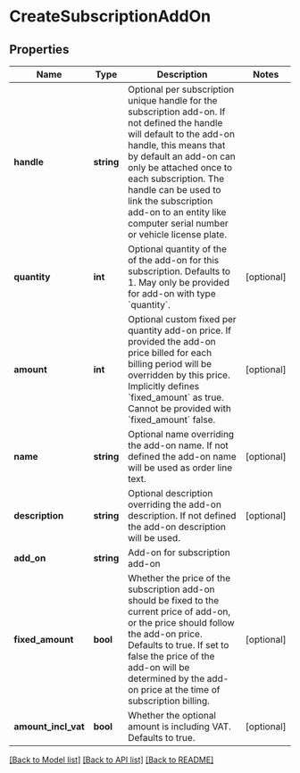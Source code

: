 # CreateSubscriptionAddOn

## Properties
 Name                | Type       | Description                                                                                                                                                                                                                                                                                                                                      | Notes      
---------------------|------------|--------------------------------------------------------------------------------------------------------------------------------------------------------------------------------------------------------------------------------------------------------------------------------------------------------------------------------------------------|------------
 **handle**          | **string** | Optional per subscription unique handle for the subscription add-on. If not defined the handle will default to the add-on handle, this means that by default an add-on can only be attached once to each subscription. The handle can be used to link the subscription add-on to an entity like computer serial number or vehicle license plate. |
 **quantity**        | **int**    | Optional quantity of the of the add-on for this subscription. Defaults to 1. May only be provided for add-on with type &#x60;quantity&#x60;.                                                                                                                                                                                                     | [optional] 
 **amount**          | **int**    | Optional custom fixed per quantity add-on price. If provided the add-on price billed for each billing period will be overridden by this price. Implicitly defines &#x60;fixed_amount&#x60; as true. Cannot be provided with &#x60;fixed_amount&#x60; false.                                                                                      | [optional] 
 **name**            | **string** | Optional name overriding the add-on name. If not defined the add-on name will be used as order line text.                                                                                                                                                                                                                                        | [optional] 
 **description**     | **string** | Optional description overriding the add-on description. If not defined the add-on description will be used.                                                                                                                                                                                                                                      | [optional] 
 **add_on**          | **string** | Add-on for subscription add-on                                                                                                                                                                                                                                                                                                                   |
 **fixed_amount**    | **bool**   | Whether the price of the subscription add-on should be fixed to the current price of add-on, or the price should follow the add-on price. Defaults to true. If set to false the price of the add-on will be determined by the add-on price at the time of subscription billing.                                                                  | [optional] 
 **amount_incl_vat** | **bool**   | Whether the optional amount is including VAT. Defaults to true.                                                                                                                                                                                                                                                                                  | [optional] 

[[Back to Model list]](../../README.md#documentation-for-models) [[Back to API list]](../../README.md#documentation-for-api-endpoints) [[Back to README]](../../README.md)

